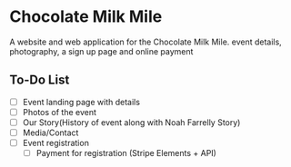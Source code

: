 # Chocolate Milk Mile

A website and web application for the Chocolate Milk Mile. event details, photography, a sign up page and online payment

## To-Do List
- [ ] Event landing page with details
- [ ] Photos of the event
- [ ] Our Story(History of event along with Noah Farrelly Story) 
- [ ] Media/Contact
- [ ] Event registration
  - [ ] Payment for registration (Stripe Elements + API)
